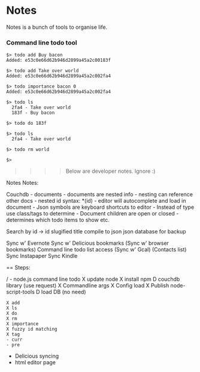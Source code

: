 # Notes

Notes is a bunch of tools to organise life.

### Command line todo tool
	
	$> todo add Buy bacon
	Added: e53c0e66d62b946d2899a45a2c00183f
	
	$> todo add Take over world
	Added: e53c0e66d62b946d2899a45a2c002fa4

	$> todo importance bacon 0
	Added: e53c0e66d62b946d2899a45a2c002fa4

	$> todo ls 
 	  2fa4 - Take over world
 	  183f - Buy bacon
 
	$> todo do 183f
	
	$> todo ls
	  2fa4 - Take over world

	$> todo rm world
	
	$>











>>>> Below are developer notes. Ignore :)

Notes Notes:

Couchdb - documents
	-  documents are nested info
		- nesting can reference other docs
			- nested id syntax: *(id)
			- editor will autocomplete and
              load in document
 			- Json symbols are keyboard shortcuts to editor 
	- Instead of type use class/tags to determine 
	- Document children are open or closed - determines which todo items to show etc.



Search by id -> id slugified title
compile to json
json database for backup


Sync w' Evernote
Sync w' Delicious bookmarks
(Sync w' browser bookmarks)
Command line todo list access
(Sync w' Gcal)
(Contacts list)
Sync Instapaper
Sync Kindle



== Steps:

/ - node.js command line todo
	X update node
    X install npm
    D couchdb library (use request)
	X Commandline args
	X Config load
	X Publish node-script-tools
	D load DB (no need) 

    X add
    X ls
    X do
    X rm
    X importance
	X fuzzy id matching
    X tag
    - curr
    - pre

 - Delicious syncing 
 - html editor page



